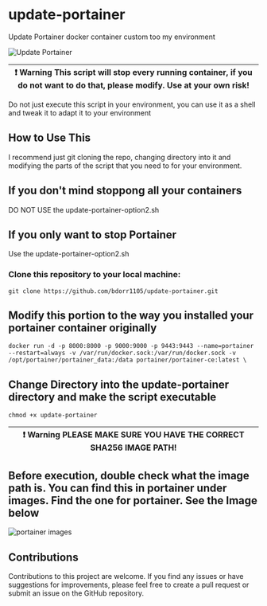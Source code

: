 # update-portainer
Update Portainer docker container custom too my environment

![Update Portainer](https://github.com/bdorr1105/update-portainer/assets/12386911/9919337a-a8c7-4df2-9c67-15f6cbbebdad)

|:exclamation:  Warning   This script will stop every running container, if you do not want to do that, please modify. Use at your own risk!|
|----------------------------------------------------------------------------------------------------------------------------------------------------------------------------------------------------------------------------|

Do not just execute this script in your environment, you can use it as a shell and tweak it to adapt it to your environment

## How to Use This
I recommend just git cloning the repo, changing directory into it and modifying the parts of the script that you need to for your environment. 

## If you don't mind stoppong all your containers
DO NOT USE the update-portainer-option2.sh

## If you only want to stop Portainer
Use the update-portainer-option2.sh

### Clone this repository to your local machine:
`git clone https://github.com/bdorr1105/update-portainer.git`

## Modify this portion to the way you installed your portainer container originally
```docker run -d -p 8000:8000 -p 9000:9000 -p 9443:9443 --name=portainer --restart=always -v /var/run/docker.sock:/var/run/docker.sock -v /opt/portainer/portainer_data:/data portainer/portainer-ce:latest \ ```

## Change Directory into the update-portainer directory and make the script executable 
```chmod +x update-portainer ```

|:exclamation:  Warning   PLEASE MAKE SURE YOU HAVE THE CORRECT SHA256 IMAGE PATH!|
|----------------------------------------------------------------------------------------------------------------------------------------------------------------------------------------------------------------------------|
## Before execution, double check what the image path is. You can find this in portainer under images. Find the one for portainer. See the Image below
![portainer images](https://github.com/bdorr1105/update-portainer/assets/12386911/164d585f-5c8d-4a5c-8620-b8147d2a927d)

## Contributions
Contributions to this project are welcome. If you find any issues or have suggestions for improvements, please feel free to create a pull request or submit an issue on the GitHub repository.
